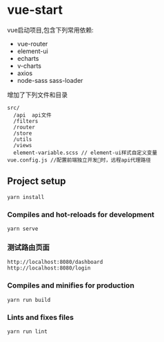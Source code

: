 # vue-start

vue启动项目,包含下列常用依赖:

- vue-router
- element-ui
- echarts
- v-charts
- axios
- node-sass sass-loader

增加了下列文件和目录

```
src/
  /api  api文件
  /filters
  /router
  /store
  /utils
  /views
  element-variable.scss // element-ui样式自定义变量
vue.config.js //配置前端独立开发时，远程api代理路径
```

## Project setup
```
yarn install
```

### Compiles and hot-reloads for development
```
yarn serve
```

### 测试路由页面
```
http://localhost:8080/dashboard
http://localhost:8080/login
```

### Compiles and minifies for production
```
yarn run build
```

### Lints and fixes files
```
yarn run lint
```

